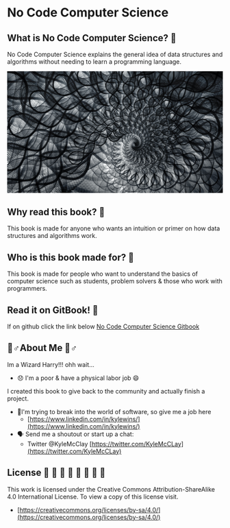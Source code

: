 # No Code Computer Science

## What is No Code Computer Science? 🎰 

No Code Computer Science explains the general idea of data structures and algorithms without needing to learn a programming language.

![](.gitbook/assets/pexels-frank-cone-3573555.jpg)

## Why read this book? 🤯 

This book is made for anyone who wants an intuition or primer on how data structures and algorithms work.

## Who is this book made for? 🌱 

This book is made for people who want to understand the basics of computer science such as students, problem solvers & those who work with programmers.

## Read it on GitBook! 🤟 

If on github click the link below [No Code Computer Science Gitbook](https://ksmcclay.gitbook.io/no-code-computer-science/)

## 🧙♂About Me 🧙♂ 

Im a Wizard Harry!!! ohh wait...

* 😞 I'm a poor & have a physical labor job 😄 

I created this book to give back to the community and actually finish a project. 

* 🤑I'm trying to break into the world of software, so give me a job here
  * [https://www.linkedin.com/in/kylewins/](https://www.linkedin.com/in/kylewins/)
* 🗣 Send me a shoutout or start up a chat: 
  * Twitter @KyleMcClay [https://twitter.com/KyleMcCLay](https://twitter.com/KyleMcCLay)

## License 📃 📃 📃 📃 📃 📃 📃 📃

This work is licensed under the Creative Commons Attribution-ShareAlike 4.0 International License. To view a copy of this license visit. 

* [https://creativecommons.org/licenses/by-sa/4.0/](https://creativecommons.org/licenses/by-sa/4.0/)

